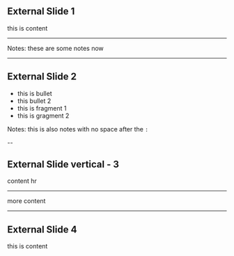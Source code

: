 ## External Slide 1
this is content

<hr>Notes: 
these are some notes now 

---
## External Slide 2
- this is bullet
- this bullet 2
- this is fragment 1 <!-- .element: class="fragment" -->
- this is gragment 2 <!-- .element: class="fragment" -->

Notes:
this is also notes with no space after the `:`

--
## External Slide vertical - 3

content hr
<hr>
more content

 ---
## External Slide 4
<!-- .slide: data-background="#fcb69f" -->

this is content
